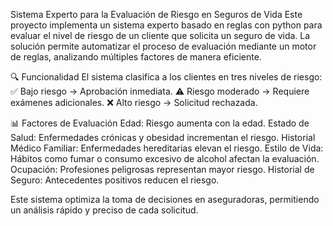 Sistema Experto para la Evaluación de Riesgo en Seguros de Vida
Este proyecto implementa un sistema experto basado en reglas con python para evaluar el nivel de riesgo de un cliente que solicita un seguro de vida. La solución permite automatizar el proceso de evaluación mediante un motor de reglas, analizando múltiples factores de manera eficiente.

🔍 Funcionalidad
El sistema clasifica a los clientes en tres niveles de riesgo:
✅ Bajo riesgo → Aprobación inmediata.
⚠️ Riesgo moderado → Requiere exámenes adicionales.
❌ Alto riesgo → Solicitud rechazada.

📊 Factores de Evaluación
Edad: Riesgo aumenta con la edad.
Estado de Salud: Enfermedades crónicas y obesidad incrementan el riesgo.
Historial Médico Familiar: Enfermedades hereditarias elevan el riesgo.
Estilo de Vida: Hábitos como fumar o consumo excesivo de alcohol afectan la evaluación.
Ocupación: Profesiones peligrosas representan mayor riesgo.
Historial de Seguro: Antecedentes positivos reducen el riesgo.

Este sistema optimiza la toma de decisiones en aseguradoras, permitiendo un análisis rápido y preciso de cada solicitud. 
